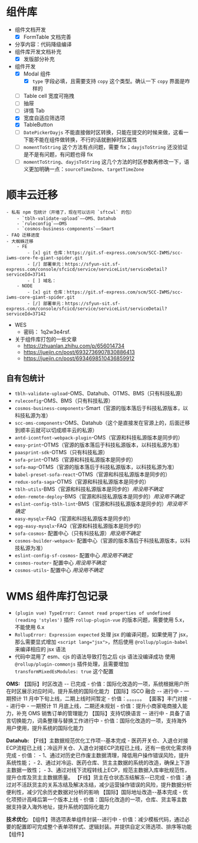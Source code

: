 # 组件库

- 组件文档开发
	- [x] FormTable 文档完善

- 分享内容：代码降级编译
- 组件库开发文档补充
	- [x] 发版部分补充
- 组件开发
	- [x] Modal 组件
		- [x] `type` 字段必填，且需要支持 `copy` 这个类型。确认一下 `copy` 界面是咋样的
	- [ ] Table cell 宽度可拖拽
	- [ ] 抽屉
	- [ ] 详情 Tab
	- [x] 宽度自适应筛选项
	- [x] TableButton
	- [ ] `DatePickerDayjs` 不能直接做时区转换，只能在提交的时候来做，这看一下能不能在组件做转换，不行的话就删掉时区属性
	- [ ] `momentToString` 这个方法有点问题，需要 fix；`dayjsToString` 还没验证是不是有问题，有问题也得 fix
	- [ ] `momentToString`、`dayjsToString` 这几个方法的时区参数再修改一下，语义更加明确一点：`sourceTimeZone`、`targetTimeZone`

# 顺丰云迁移

	- 私有 npm 包统计（开墙了，现在可以访问 `sftcwl` 的包）
		- `tblh-validate-upload`——OMS、Datahub
		- `ruleconfig`——OMS
		- `cosmos-business-components`——Smart
	- FAQ 迁移进度
	- 大蜘蛛迁移
		- FE
			- [x] git 仓库：https://git.sf-express.com/scm/SCC-IWMS/scc-iwms-core-fe-giant-spider.git
			- [/] 部署单元：https://sfyun-sit.sf-express.com/console/sfcicd/service/serviceList/serviceDetail?serviceId=37141
			- [ ] 域名：
		- NODE
			- [x] git 仓库：https://git.sf-express.com/scm/SCC-IWMS/scc-iwms-core-giant-spider.git
			- [/] 部署单元：https://sfyun-sit.sf-express.com/console/sfcicd/service/serviceList/serviceDetail?serviceId=37142

- WES
	- 密码： 1q2w3e4rsf.
- 关于组件库打包的一些文章
	- https://zhuanlan.zhihu.com/p/656014734
	- https://juejin.cn/post/6932736907830886413
	- https://juejin.cn/post/6934698510436859912

## 自有包统计

- `tblh-validate-upload`-OMS、Datahub、OTMS、BMS（只有科技私源）
- `ruleconfig`-OMS、BMS（只有科技私源）
- `cosmos-business-components`-Smart（官源的版本落后于科技私源版本，以科技私源为准）
- `scc-oms-components`-OMS、Datahub（这个是直接发在官源上的，后面迁移到顺丰云就可以切成顺丰云的私源）
- `antd-icontfont-webpack-plugin`-OMS（官源和科技私源版本是同步的）
- `easy-print`-OTMS（官源的版本落后于科技私源版本，以科技私源为准）
- `paasprint-sdk`-OTMS（只有科技私源）
- `sofa-print`-OTMS（官源和科技私源版本是同步的）
- `sofa-map`-OTMS（官源的版本落后于科技私源版本，以科技私源为准）
- `babel-preset-sofa-react`-OTMS（官源和科技私源版本是同步的）
- `redux-sofa-saga`-OTMS（官源和科技私源版本是同步的）
- `tblh-utils`-BMS（官源和科技私源版本是同步的）*用没用不确定*
- `eden-remote-deploy`-BMS（官源和科技私源版本是同步的）*用没用不确定*
- `eslint-config-tblh-lint`-BMS（官源和科技私源版本是同步的）*用没用不确定*
- `easy-mysqlx`-FAQ（官源和科技私源版本是同步的）
- `egg-easy-mysqlx`-FAQ（官源和科技私源版本是同步的）
- `sofa-cosmos`- 配置中心（只有科技私源）*用没用不确定*
- `cosmos-builder-webpack`- 配置中心（官源的版本落后于科技私源版本，以科技私源为准）
- `eslint-config-sf-cosmos`- 配置中心 *用没用不确定*
- `cosmos-router`- 配置中心 *用没用不确定*
- `cosmos-utils`- 配置中心 *用没用不确定*

# WMS 组件库打包记录

- `(plugin vue) TypeError: Cannot read properties of undefined (reading 'styles')`
  插件 `rollup-plugin-vue` 的版本问题，需要使用 5.x，不能使用 6.x
- `RollupError: Expression expected`
  处理 jsx 的编译问题，如果使用了 jsx，那么需要显式增加 `<script lang="jsx">`，然后使用 `@rollup/plugin-babel` 来编译相应的 jsx 语法
- 代码中混用了 esm、cjs 的语法导致打包之后 cjs 语法没编译成功
  使用 `@rollup/plugin-commonjs` 插件处理，且需要增加 `transformMixedEsModules: true` 这个配置

**OMS:**
【国际】时区改造 -- 已完成
	- 价值：国际化改造的一项，系统根据用户所在时区展示对应时间，提升系统的国际化能力
【国际】ISCO 融合 -- 进行中
	- 一期预计 11 月中下旬上线，二期上线时间暂定
	- 价值：。。。。。。
【面客】丰门对接 -- 进行中
	- 一期预计 11 月底上线，二期还未规划
	- 价值：提升小商家电商接入能力，补充 OMS 销售订单的管理能力
【国际】支持切换语言 -- 进行中
	- 具备了语言切换能力，词条整理与替换工作进行中
	- 价值：国际化改造的一项，支持海外用户使用，提升系统的国际化能力

**Datahub:**
【F线】主数据规范优化工作项--基本完成
	- 医药开关仓、入退仓对接ECP流程已上线；冷运开关仓、入退仓对接ECP流程已上线，还有一些优化需求待完成
	- 价值：
		- 1、通过对历史已作废主数据清理，降低用户操作错误风险，提升系统性能；
		- 2、通过对冷运、医药仓库、货主主数据的系统的改造，确保上下游主数据一致性； 
		- 3、通过对线下流程转线上ECP，规范主数据入库审批规范性，提升仓库及货主主数据质量。
【F线】货主在仓状态冻结解冻--已完成
	- 价值：通过对不活跃货主的关系冻结及解决冻结，减少运营操作错误的风险，提升数据分析便利性，减少冗余历史数据对分析的影响
【国际】国际地址改造--基本完成
	- 优化项预计高峰后第一个版本上线
	- 价值：国际化改造的一项，仓库、货主等主数据支持录入海外地址，提升系统的国际化能力


**技术优化:**
【组件】筛选项表单组件封装--进行中
	- 价值：减少模板代码，通过必要的配置即可完成整个表单项样式、逻辑封装。并提供自定义筛选项、排序等功能
【组件】